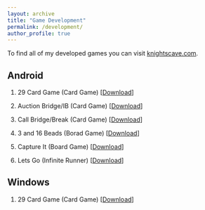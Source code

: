 ```yaml
---
layout: archive
title: "Game Development"
permalink: /development/
author_profile: true
---
```


To find all of my developed games you can visit [knightscave.com](https://www.knightscave.com/).

## Android

1. 29 Card Game (Card Game) [[Download](https://play.google.com/store/apps/details?id=com.BS_Pias.twentynine&hl=en_US)]

2. Auction Bridge/IB (Card Game) [[Download](https://play.google.com/store/apps/details?id=com.knightscave.auctionbridge&hl=en_US)]

3. Call Bridge/Break (Card Game) [[Download](https://play.google.com/store/apps/details?id=com.knightscave.callbridge&hl=en_US)]

4. 3 and 16 Beads (Borad Game) [[Download](https://play.google.com/store/apps/details?id=com.KnightsCave.A3and16Piece&hl=en_US)]

5. Capture It (Board Game) [[Download](https://play.google.com/store/apps/details?id=com.knightscave.captureit&hl=en_US)]

6. Lets Go (Infinite Runner) [[Download](https://play.google.com/store/apps/details?id=com.knightscave.letsgo&hl=en_US)]

## Windows

1. 29 Card Game (Card Game) [[Download](https://www.microsoft.com/en-us/p/29-card-game/9nblggh2wdtn)]
